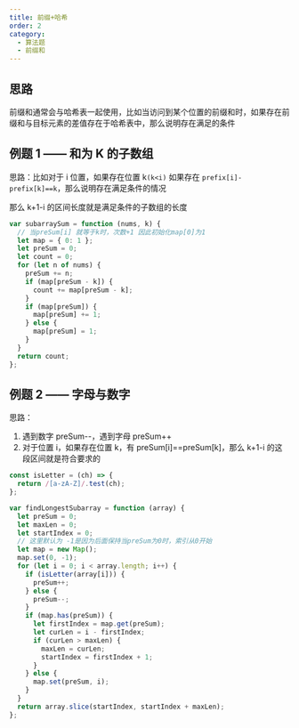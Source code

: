 ```yaml
---
title: 前缀+哈希
order: 2
category:
  - 算法题
  - 前缀和
---
```


## 思路

前缀和通常会与哈希表一起使用，比如当访问到某个位置的前缀和时，如果存在前缀和与目标元素的差值存在于哈希表中，那么说明存在满足的条件

## 例题 1 —— 和为 K 的子数组

思路：比如对于 i 位置，如果存在位置 k`(k<i)` 如果存在 `prefix[i]-prefix[k]==k`，那么说明存在满足条件的情况

那么 k+1-i 的区间长度就是满足条件的子数组的长度

```js
var subarraySum = function (nums, k) {
  // 当preSum[i] 就等于k时，次数+1 因此初始化map[0]为1
  let map = { 0: 1 };
  let preSum = 0;
  let count = 0;
  for (let n of nums) {
    preSum += n;
    if (map[preSum - k]) {
      count += map[preSum - k];
    }
    if (map[preSum]) {
      map[preSum] += 1;
    } else {
      map[preSum] = 1;
    }
  }
  return count;
};
```

## 例题 2 —— 字母与数字

思路：

1. 遇到数字 preSum--，遇到字母 preSum++
2. 对于位置 i，如果存在位置 k，有 preSum[i]==preSum[k]，那么 k+1-i 的这段区间就是符合要求的

```js
const isLetter = (ch) => {
  return /[a-zA-Z]/.test(ch);
};

var findLongestSubarray = function (array) {
  let preSum = 0;
  let maxLen = 0;
  let startIndex = 0;
  // 这里默认为 -1是因为后面保持当preSum为0时，索引从0开始
  let map = new Map();
  map.set(0, -1);
  for (let i = 0; i < array.length; i++) {
    if (isLetter(array[i])) {
      preSum++;
    } else {
      preSum--;
    }
    if (map.has(preSum)) {
      let firstIndex = map.get(preSum);
      let curLen = i - firstIndex;
      if (curLen > maxLen) {
        maxLen = curLen;
        startIndex = firstIndex + 1;
      }
    } else {
      map.set(preSum, i);
    }
  }
  return array.slice(startIndex, startIndex + maxLen);
};
```
